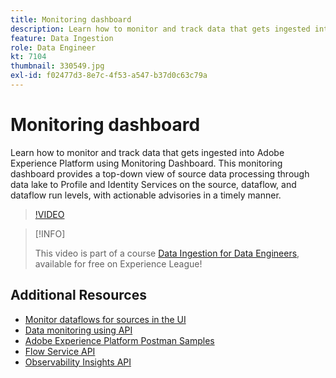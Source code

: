 ```yaml
---
title: Monitoring dashboard
description: Learn how to monitor and track data that gets ingested into Adobe Experience Platform using Monitoring Dashboard. This monitoring dashboard provides a top-down view of source data processing through data lake to Profile and Identity Services on the source, dataflow, and dataflow run levels, with actionable advisories in a timely manner.
feature: Data Ingestion
role: Data Engineer
kt: 7104
thumbnail: 330549.jpg
exl-id: f02477d3-8e7c-4f53-a547-b37d0c63c79a
---
```

# Monitoring dashboard

Learn how to monitor and track data that gets ingested into Adobe Experience Platform using Monitoring Dashboard. This monitoring dashboard provides a top-down view of source data processing through data lake to Profile and Identity Services on the source, dataflow, and dataflow run levels, with actionable advisories in a timely manner.

>[!VIDEO](https://video.tv.adobe.com/v/331776?quality=12&learn=on)

>[!INFO]
>
> This video is part of a course [Data Ingestion for Data Engineers](https://experienceleague.adobe.com/?recommended=ExperiencePlatform-D-1-2020.1.dataingestion), available for free on Experience League!

## Additional Resources

* [Monitor dataflows for sources in the UI](https://experienceleague.adobe.com/docs/experience-platform/dataflows/ui/monitor-sources.html)
* [Data monitoring using API](./data-monitoring.md)
* [Adobe Experience Platform Postman Samples](https://github.com/adobe/experience-platform-postman-samples/tree/master/apis/experience-platform)
* [Flow Service API](https://www.adobe.io/experience-platform-apis/references/flow-service/)
* [Observability Insights API](https://www.adobe.io/experience-platform-apis/references/observability-insights/)
